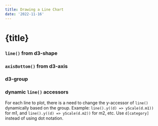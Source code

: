 ```yaml
---
title: Drawing a Line Chart
date: '2022-11-16'
---
```


# {title}

<script>
    import MASMoneySupplyChart from './components/MASMoneySupplyChart.svelte';
    import MASMoneySupplyChartMultiLine from './components/MASMoneySupplyChartMultiLine.svelte';
</script>

<MASMoneySupplyChart/>

### `line()` from d3-shape

### `axisBottom()` from d3-axis

<MASMoneySupplyChartMultiLine/>

### d3-group

### dynamic `line()` accessors

For each line to plot, there is a need to change the y-accessor of `line()` dynamically based on the group.
Example: `line().y((d) => yScale(d.m1))` for m1, and `line().y((d) => yScale(d.m2))` for m2, etc.
Use `d[category]` instead of using dot notation.
